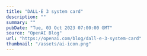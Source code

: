 ```yaml
---
title: "DALL·E 3 system card"
description: ""
summary: ""
pubDate: "Tue, 03 Oct 2023 07:00:00 GMT"
source: "OpenAI Blog"
url: "https://openai.com/blog/dall-e-3-system-card"
thumbnail: "/assets/ai-icon.png"
---
```


